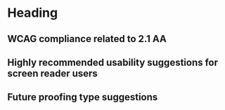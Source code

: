 # Heading
## WCAG compliance related to 2.1 AA
## Highly recommended usability suggestions for screen reader users
## Future proofing type suggestions
